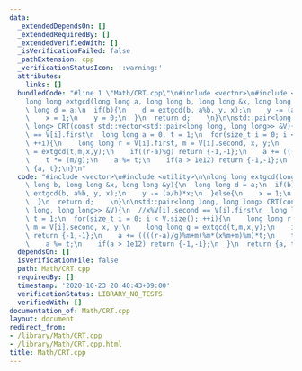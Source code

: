 ```yaml
---
data:
  _extendedDependsOn: []
  _extendedRequiredBy: []
  _extendedVerifiedWith: []
  _isVerificationFailed: false
  _pathExtension: cpp
  _verificationStatusIcon: ':warning:'
  attributes:
    links: []
  bundledCode: "#line 1 \"Math/CRT.cpp\"\n#include <vector>\n#include <utility>\n\n\
    long long extgcd(long long a, long long b, long long &x, long long &y){\n  long\
    \ long d = a;\n  if(b){\n    d = extgcd(b, a%b, y, x);\n    y -= (a/b)*x;\n  }else{\n\
    \    x = 1;\n    y = 0;\n  }\n  return d;    \n}\n\nstd::pair<long long, long\
    \ long> CRT(const std::vector<std::pair<long long, long long>> &V){\n  //x%V[i].second\
    \ == V[i].first\n  long long a = 0, t = 1;\n  for(size_t i = 0; i < V.size();\
    \ ++i){\n    long long r = V[i].first, m = V[i].second, x, y;\n    long long g\
    \ = extgcd(t,m,x,y);\n    if((r-a)%g) return {-1,-1};\n    a += ((((r-a)/g)%m+m)%m*(x%m+m)%m)*t;\n\
    \    t *= (m/g);\n    a %= t;\n    if(a > 1e12) return {-1,-1};\n  }\n  return\
    \ {a, t};\n}\n"
  code: "#include <vector>\n#include <utility>\n\nlong long extgcd(long long a, long\
    \ long b, long long &x, long long &y){\n  long long d = a;\n  if(b){\n    d =\
    \ extgcd(b, a%b, y, x);\n    y -= (a/b)*x;\n  }else{\n    x = 1;\n    y = 0;\n\
    \  }\n  return d;    \n}\n\nstd::pair<long long, long long> CRT(const std::vector<std::pair<long\
    \ long, long long>> &V){\n  //x%V[i].second == V[i].first\n  long long a = 0,\
    \ t = 1;\n  for(size_t i = 0; i < V.size(); ++i){\n    long long r = V[i].first,\
    \ m = V[i].second, x, y;\n    long long g = extgcd(t,m,x,y);\n    if((r-a)%g)\
    \ return {-1,-1};\n    a += ((((r-a)/g)%m+m)%m*(x%m+m)%m)*t;\n    t *= (m/g);\n\
    \    a %= t;\n    if(a > 1e12) return {-1,-1};\n  }\n  return {a, t};\n}\n"
  dependsOn: []
  isVerificationFile: false
  path: Math/CRT.cpp
  requiredBy: []
  timestamp: '2020-10-23 20:40:43+09:00'
  verificationStatus: LIBRARY_NO_TESTS
  verifiedWith: []
documentation_of: Math/CRT.cpp
layout: document
redirect_from:
- /library/Math/CRT.cpp
- /library/Math/CRT.cpp.html
title: Math/CRT.cpp
---
```

